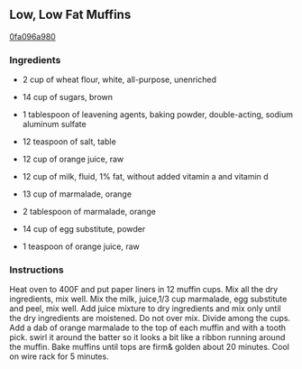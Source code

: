 ## Low, Low Fat Muffins

[0fa096a980](http://www.food.com/recipe/low-low-fat-muffins-18356)

### Ingredients

 - 2 cup of wheat flour, white, all-purpose, unenriched

 - 14 cup of sugars, brown

 - 1 tablespoon of leavening agents, baking powder, double-acting, sodium aluminum sulfate

 - 12 teaspoon of salt, table

 - 12 cup of orange juice, raw

 - 12 cup of milk, fluid, 1% fat, without added vitamin a and vitamin d

 - 13 cup of marmalade, orange

 - 2 tablespoon of marmalade, orange

 - 14 cup of egg substitute, powder

 - 1 teaspoon of orange juice, raw

### Instructions

Heat oven to 400F and put paper liners in 12 muffin cups. Mix all the dry ingredients, mix well. Mix the milk, juice,1/3 cup marmalade, egg substitute and peel, mix well. Add juice mixture to dry ingredients and mix only until the dry ingredients are moistened. Do not over mix. Divide among the cups. Add a dab of orange marmalade to the top of each muffin and with a tooth pick. swirl it around the batter so it looks a bit like a ribbon running around the muffin. Bake muffins until tops are firm& golden about 20 minutes. Cool on wire rack for 5 minutes.